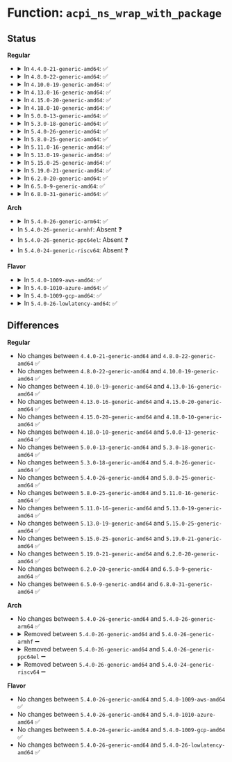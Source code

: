 # Function: <code>acpi_ns_wrap_with_package</code>

## Status
<b>Regular</b>
<ul>
<li>
<details>
<summary>In <code>4.4.0-21-generic-amd64</code>: ✅</summary>

```c
acpi_status acpi_ns_wrap_with_package(struct acpi_evaluate_info * info, union acpi_operand_object * original_object, union acpi_operand_object * * obj_desc_ptr)
```

```json
{
  "name": "acpi_ns_wrap_with_package",
  "collision_type": "Unique Global",
  "inline_type": "No",
  "funcs": [
    {
      "addr": 18446744071583687417,
      "name": "acpi_ns_wrap_with_package",
      "external": true,
      "loc": "drivers/acpi/acpica/nsrepair.c:566",
      "file": "drivers/acpi/acpica/nsrepair.c",
      "inline": "seen, unknown",
      "caller_inline": [],
      "caller_func": [
        "drivers/acpi/acpica/nsprepkg.c:acpi_ns_check_package",
        "drivers/acpi/acpica/nsrepair.c:acpi_ns_simple_repair"
      ]
    }
  ],
  "symbols": [
    {
      "addr": 18446744071583687417,
      "name": "acpi_ns_wrap_with_package",
      "section": ".text",
      "bind": "STB_GLOBAL",
      "size": 70
    }
  ]
}
```
</details>
</li>
<li>
<details>
<summary>In <code>4.8.0-22-generic-amd64</code>: ✅</summary>

```c
acpi_status acpi_ns_wrap_with_package(struct acpi_evaluate_info * info, union acpi_operand_object * original_object, union acpi_operand_object * * obj_desc_ptr)
```

```json
{
  "name": "acpi_ns_wrap_with_package",
  "collision_type": "Unique Global",
  "inline_type": "No",
  "funcs": [
    {
      "addr": 18446744071584011771,
      "name": "acpi_ns_wrap_with_package",
      "external": true,
      "loc": "drivers/acpi/acpica/nsrepair.c:575",
      "file": "drivers/acpi/acpica/nsrepair.c",
      "inline": "seen, unknown",
      "caller_inline": [],
      "caller_func": [
        "drivers/acpi/acpica/nsprepkg.c:acpi_ns_check_package",
        "drivers/acpi/acpica/nsrepair.c:acpi_ns_simple_repair"
      ]
    }
  ],
  "symbols": [
    {
      "addr": 18446744071584011771,
      "name": "acpi_ns_wrap_with_package",
      "section": ".text",
      "bind": "STB_GLOBAL",
      "size": 70
    }
  ]
}
```
</details>
</li>
<li>
<details>
<summary>In <code>4.10.0-19-generic-amd64</code>: ✅</summary>

```c
acpi_status acpi_ns_wrap_with_package(struct acpi_evaluate_info * info, union acpi_operand_object * original_object, union acpi_operand_object * * obj_desc_ptr)
```

```json
{
  "name": "acpi_ns_wrap_with_package",
  "collision_type": "Unique Global",
  "inline_type": "No",
  "funcs": [
    {
      "addr": 18446744071584153668,
      "name": "acpi_ns_wrap_with_package",
      "external": true,
      "loc": "drivers/acpi/acpica/nsrepair.c:575",
      "file": "drivers/acpi/acpica/nsrepair.c",
      "inline": "seen, unknown",
      "caller_inline": [],
      "caller_func": [
        "drivers/acpi/acpica/nsprepkg.c:acpi_ns_check_package",
        "drivers/acpi/acpica/nsrepair.c:acpi_ns_simple_repair"
      ]
    }
  ],
  "symbols": [
    {
      "addr": 18446744071584153668,
      "name": "acpi_ns_wrap_with_package",
      "section": ".text",
      "bind": "STB_GLOBAL",
      "size": 70
    }
  ]
}
```
</details>
</li>
<li>
<details>
<summary>In <code>4.13.0-16-generic-amd64</code>: ✅</summary>

```c
acpi_status acpi_ns_wrap_with_package(struct acpi_evaluate_info * info, union acpi_operand_object * original_object, union acpi_operand_object * * obj_desc_ptr)
```

```json
{
  "name": "acpi_ns_wrap_with_package",
  "collision_type": "Unique Global",
  "inline_type": "No",
  "funcs": [
    {
      "addr": 18446744071584220949,
      "name": "acpi_ns_wrap_with_package",
      "external": true,
      "loc": "drivers/acpi/acpica/nsrepair.c:565",
      "file": "drivers/acpi/acpica/nsrepair.c",
      "inline": "seen, unknown",
      "caller_inline": [],
      "caller_func": [
        "drivers/acpi/acpica/nsprepkg.c:acpi_ns_check_package",
        "drivers/acpi/acpica/nsrepair.c:acpi_ns_simple_repair"
      ]
    }
  ],
  "symbols": [
    {
      "addr": 18446744071584220949,
      "name": "acpi_ns_wrap_with_package",
      "section": ".text",
      "bind": "STB_GLOBAL",
      "size": 70
    }
  ]
}
```
</details>
</li>
<li>
<details>
<summary>In <code>4.15.0-20-generic-amd64</code>: ✅</summary>

```c
acpi_status acpi_ns_wrap_with_package(struct acpi_evaluate_info * info, union acpi_operand_object * original_object, union acpi_operand_object * * obj_desc_ptr)
```

```json
{
  "name": "acpi_ns_wrap_with_package",
  "collision_type": "Unique Global",
  "inline_type": "No",
  "funcs": [
    {
      "addr": 18446744071584562795,
      "name": "acpi_ns_wrap_with_package",
      "external": true,
      "loc": "drivers/acpi/acpica/nsrepair.c:565",
      "file": "drivers/acpi/acpica/nsrepair.c",
      "inline": "seen, unknown",
      "caller_inline": [],
      "caller_func": [
        "drivers/acpi/acpica/nsprepkg.c:acpi_ns_check_package",
        "drivers/acpi/acpica/nsrepair.c:acpi_ns_simple_repair"
      ]
    }
  ],
  "symbols": [
    {
      "addr": 18446744071584562795,
      "name": "acpi_ns_wrap_with_package",
      "section": ".text",
      "bind": "STB_GLOBAL",
      "size": 152
    }
  ]
}
```
</details>
</li>
<li>
<details>
<summary>In <code>4.18.0-10-generic-amd64</code>: ✅</summary>

```c
acpi_status acpi_ns_wrap_with_package(struct acpi_evaluate_info * info, union acpi_operand_object * original_object, union acpi_operand_object * * obj_desc_ptr)
```

```json
{
  "name": "acpi_ns_wrap_with_package",
  "collision_type": "Unique Global",
  "inline_type": "No",
  "funcs": [
    {
      "addr": 18446744071584787904,
      "name": "acpi_ns_wrap_with_package",
      "external": true,
      "loc": "drivers/acpi/acpica/nsrepair.c:531",
      "file": "drivers/acpi/acpica/nsrepair.c",
      "inline": "seen, unknown",
      "caller_inline": [],
      "caller_func": [
        "drivers/acpi/acpica/nsprepkg.c:acpi_ns_check_package",
        "drivers/acpi/acpica/nsrepair.c:acpi_ns_simple_repair"
      ]
    }
  ],
  "symbols": [
    {
      "addr": 18446744071584787904,
      "name": "acpi_ns_wrap_with_package",
      "section": ".text",
      "bind": "STB_GLOBAL",
      "size": 152
    }
  ]
}
```
</details>
</li>
<li>
<details>
<summary>In <code>5.0.0-13-generic-amd64</code>: ✅</summary>

```c
acpi_status acpi_ns_wrap_with_package(struct acpi_evaluate_info * info, union acpi_operand_object * original_object, union acpi_operand_object * * obj_desc_ptr)
```

```json
{
  "name": "acpi_ns_wrap_with_package",
  "collision_type": "Unique Global",
  "inline_type": "No",
  "funcs": [
    {
      "addr": 18446744071584890310,
      "name": "acpi_ns_wrap_with_package",
      "external": true,
      "loc": "drivers/acpi/acpica/nsrepair.c:531",
      "file": "drivers/acpi/acpica/nsrepair.c",
      "inline": "seen, unknown",
      "caller_inline": [],
      "caller_func": [
        "drivers/acpi/acpica/nsprepkg.c:acpi_ns_check_package",
        "drivers/acpi/acpica/nsrepair.c:acpi_ns_simple_repair"
      ]
    }
  ],
  "symbols": [
    {
      "addr": 18446744071584890310,
      "name": "acpi_ns_wrap_with_package",
      "section": ".text",
      "bind": "STB_GLOBAL",
      "size": 152
    }
  ]
}
```
</details>
</li>
<li>
<details>
<summary>In <code>5.3.0-18-generic-amd64</code>: ✅</summary>

```c
acpi_status acpi_ns_wrap_with_package(struct acpi_evaluate_info * info, union acpi_operand_object * original_object, union acpi_operand_object * * obj_desc_ptr)
```

```json
{
  "name": "acpi_ns_wrap_with_package",
  "collision_type": "Unique Global",
  "inline_type": "No",
  "funcs": [
    {
      "addr": 18446744071585093280,
      "name": "acpi_ns_wrap_with_package",
      "external": true,
      "loc": "drivers/acpi/acpica/nsrepair.c:531",
      "file": "drivers/acpi/acpica/nsrepair.c",
      "inline": "seen, unknown",
      "caller_inline": [],
      "caller_func": [
        "drivers/acpi/acpica/nsprepkg.c:acpi_ns_check_package",
        "drivers/acpi/acpica/nsrepair.c:acpi_ns_simple_repair"
      ]
    }
  ],
  "symbols": [
    {
      "addr": 18446744071585093280,
      "name": "acpi_ns_wrap_with_package",
      "section": ".text",
      "bind": "STB_GLOBAL",
      "size": 152
    }
  ]
}
```
</details>
</li>
<li>
<details>
<summary>In <code>5.4.0-26-generic-amd64</code>: ✅</summary>

```c
acpi_status acpi_ns_wrap_with_package(struct acpi_evaluate_info * info, union acpi_operand_object * original_object, union acpi_operand_object * * obj_desc_ptr)
```

```json
{
  "name": "acpi_ns_wrap_with_package",
  "collision_type": "Unique Global",
  "inline_type": "No",
  "funcs": [
    {
      "addr": 18446744071585229636,
      "name": "acpi_ns_wrap_with_package",
      "external": true,
      "loc": "drivers/acpi/acpica/nsrepair.c:531",
      "file": "drivers/acpi/acpica/nsrepair.c",
      "inline": "seen, unknown",
      "caller_inline": [],
      "caller_func": [
        "drivers/acpi/acpica/nsprepkg.c:acpi_ns_check_package",
        "drivers/acpi/acpica/nsrepair.c:acpi_ns_simple_repair"
      ]
    }
  ],
  "symbols": [
    {
      "addr": 18446744071585229636,
      "name": "acpi_ns_wrap_with_package",
      "section": ".text",
      "bind": "STB_GLOBAL",
      "size": 152
    }
  ]
}
```
</details>
</li>
<li>
<details>
<summary>In <code>5.8.0-25-generic-amd64</code>: ✅</summary>

```c
acpi_status acpi_ns_wrap_with_package(struct acpi_evaluate_info * info, union acpi_operand_object * original_object, union acpi_operand_object * * obj_desc_ptr)
```

```json
{
  "name": "acpi_ns_wrap_with_package",
  "collision_type": "Unique Global",
  "inline_type": "No",
  "funcs": [
    {
      "addr": 18446744071585935481,
      "name": "acpi_ns_wrap_with_package",
      "external": true,
      "loc": "drivers/acpi/acpica/nsrepair.c:531",
      "file": "drivers/acpi/acpica/nsrepair.c",
      "inline": "seen, unknown",
      "caller_inline": [],
      "caller_func": [
        "drivers/acpi/acpica/nsprepkg.c:acpi_ns_check_package",
        "drivers/acpi/acpica/nsrepair.c:acpi_ns_simple_repair"
      ]
    }
  ],
  "symbols": [
    {
      "addr": 18446744071585935481,
      "name": "acpi_ns_wrap_with_package",
      "section": ".text",
      "bind": "STB_GLOBAL",
      "size": 152
    }
  ]
}
```
</details>
</li>
<li>
<details>
<summary>In <code>5.11.0-16-generic-amd64</code>: ✅</summary>

```c
acpi_status acpi_ns_wrap_with_package(struct acpi_evaluate_info * info, union acpi_operand_object * original_object, union acpi_operand_object * * obj_desc_ptr)
```

```json
{
  "name": "acpi_ns_wrap_with_package",
  "collision_type": "Unique Global",
  "inline_type": "No",
  "funcs": [
    {
      "addr": 18446744071586058014,
      "name": "acpi_ns_wrap_with_package",
      "external": true,
      "loc": "drivers/acpi/acpica/nsrepair.c:531",
      "file": "drivers/acpi/acpica/nsrepair.c",
      "inline": "seen, unknown",
      "caller_inline": [],
      "caller_func": [
        "drivers/acpi/acpica/nsprepkg.c:acpi_ns_check_package",
        "drivers/acpi/acpica/nsrepair.c:acpi_ns_simple_repair"
      ]
    }
  ],
  "symbols": [
    {
      "addr": 18446744071586058014,
      "name": "acpi_ns_wrap_with_package",
      "section": ".text",
      "bind": "STB_GLOBAL",
      "size": 152
    }
  ]
}
```
</details>
</li>
<li>
<details>
<summary>In <code>5.13.0-19-generic-amd64</code>: ✅</summary>

```c
acpi_status acpi_ns_wrap_with_package(struct acpi_evaluate_info * info, union acpi_operand_object * original_object, union acpi_operand_object * * obj_desc_ptr)
```

```json
{
  "name": "acpi_ns_wrap_with_package",
  "collision_type": "Unique Global",
  "inline_type": "No",
  "funcs": [
    {
      "addr": 18446744071585934860,
      "name": "acpi_ns_wrap_with_package",
      "external": true,
      "loc": "drivers/acpi/acpica/nsrepair.c:531",
      "file": "drivers/acpi/acpica/nsrepair.c",
      "inline": "seen, unknown",
      "caller_inline": [],
      "caller_func": [
        "drivers/acpi/acpica/nsprepkg.c:acpi_ns_check_package",
        "drivers/acpi/acpica/nsrepair.c:acpi_ns_simple_repair"
      ]
    }
  ],
  "symbols": [
    {
      "addr": 18446744071585934860,
      "name": "acpi_ns_wrap_with_package",
      "section": ".text",
      "bind": "STB_GLOBAL",
      "size": 152
    }
  ]
}
```
</details>
</li>
<li>
<details>
<summary>In <code>5.15.0-25-generic-amd64</code>: ✅</summary>

```c
acpi_status acpi_ns_wrap_with_package(struct acpi_evaluate_info * info, union acpi_operand_object * original_object, union acpi_operand_object * * obj_desc_ptr)
```

```json
{
  "name": "acpi_ns_wrap_with_package",
  "collision_type": "Unique Global",
  "inline_type": "No",
  "funcs": [
    {
      "addr": 18446744071586423104,
      "name": "acpi_ns_wrap_with_package",
      "external": true,
      "loc": "drivers/acpi/acpica/nsrepair.c:531",
      "file": "drivers/acpi/acpica/nsrepair.c",
      "inline": "seen, unknown",
      "caller_inline": [],
      "caller_func": [
        "drivers/acpi/acpica/nsprepkg.c:acpi_ns_check_package",
        "drivers/acpi/acpica/nsrepair.c:acpi_ns_simple_repair"
      ]
    }
  ],
  "symbols": [
    {
      "addr": 18446744071586423104,
      "name": "acpi_ns_wrap_with_package",
      "section": ".text",
      "bind": "STB_GLOBAL",
      "size": 152
    }
  ]
}
```
</details>
</li>
<li>
<details>
<summary>In <code>5.19.0-21-generic-amd64</code>: ✅</summary>

```c
acpi_status acpi_ns_wrap_with_package(struct acpi_evaluate_info * info, union acpi_operand_object * original_object, union acpi_operand_object * * obj_desc_ptr)
```

```json
{
  "name": "acpi_ns_wrap_with_package",
  "collision_type": "Unique Global",
  "inline_type": "No",
  "funcs": [
    {
      "addr": 18446744071587673700,
      "name": "acpi_ns_wrap_with_package",
      "external": true,
      "loc": "drivers/acpi/acpica/nsrepair.c:531",
      "file": "drivers/acpi/acpica/nsrepair.c",
      "inline": "seen, unknown",
      "caller_inline": [],
      "caller_func": [
        "drivers/acpi/acpica/nsprepkg.c:acpi_ns_check_package",
        "drivers/acpi/acpica/nsrepair.c:acpi_ns_simple_repair"
      ]
    }
  ],
  "symbols": [
    {
      "addr": 18446744071587673700,
      "name": "acpi_ns_wrap_with_package",
      "section": ".text",
      "bind": "STB_GLOBAL",
      "size": 170
    }
  ]
}
```
</details>
</li>
<li>
<details>
<summary>In <code>6.2.0-20-generic-amd64</code>: ✅</summary>

```c
acpi_status acpi_ns_wrap_with_package(struct acpi_evaluate_info * info, union acpi_operand_object * original_object, union acpi_operand_object * * obj_desc_ptr)
```

```json
{
  "name": "acpi_ns_wrap_with_package",
  "collision_type": "Unique Global",
  "inline_type": "No",
  "funcs": [
    {
      "addr": 18446744071588981712,
      "name": "acpi_ns_wrap_with_package",
      "external": true,
      "loc": "drivers/acpi/acpica/nsrepair.c:533",
      "file": "drivers/acpi/acpica/nsrepair.c",
      "inline": "seen, unknown",
      "caller_inline": [],
      "caller_func": [
        "drivers/acpi/acpica/nsprepkg.c:acpi_ns_check_package",
        "drivers/acpi/acpica/nsrepair.c:acpi_ns_simple_repair"
      ]
    }
  ],
  "symbols": [
    {
      "addr": 18446744071588981712,
      "name": "acpi_ns_wrap_with_package",
      "section": ".text",
      "bind": "STB_GLOBAL",
      "size": 210
    }
  ]
}
```
</details>
</li>
<li>
<details>
<summary>In <code>6.5.0-9-generic-amd64</code>: ✅</summary>

```c
acpi_status acpi_ns_wrap_with_package(struct acpi_evaluate_info * info, union acpi_operand_object * original_object, union acpi_operand_object * * obj_desc_ptr)
```

```json
{
  "name": "acpi_ns_wrap_with_package",
  "collision_type": "Unique Global",
  "inline_type": "No",
  "funcs": [
    {
      "addr": 18446744071589272192,
      "name": "acpi_ns_wrap_with_package",
      "external": true,
      "loc": "drivers/acpi/acpica/nsrepair.c:533",
      "file": "drivers/acpi/acpica/nsrepair.c",
      "inline": "seen, unknown",
      "caller_inline": [],
      "caller_func": [
        "drivers/acpi/acpica/nsprepkg.c:acpi_ns_check_package",
        "drivers/acpi/acpica/nsrepair.c:acpi_ns_simple_repair"
      ]
    }
  ],
  "symbols": [
    {
      "addr": 18446744071589272192,
      "name": "acpi_ns_wrap_with_package",
      "section": ".text",
      "bind": "STB_GLOBAL",
      "size": 210
    }
  ]
}
```
</details>
</li>
<li>
<details>
<summary>In <code>6.8.0-31-generic-amd64</code>: ✅</summary>

```c
acpi_status acpi_ns_wrap_with_package(struct acpi_evaluate_info * info, union acpi_operand_object * original_object, union acpi_operand_object * * obj_desc_ptr)
```

```json
{
  "name": "acpi_ns_wrap_with_package",
  "collision_type": "Unique Global",
  "inline_type": "No",
  "funcs": [
    {
      "addr": 18446744071589578912,
      "name": "acpi_ns_wrap_with_package",
      "external": true,
      "loc": "drivers/acpi/acpica/nsrepair.c:533",
      "file": "drivers/acpi/acpica/nsrepair.c",
      "inline": "seen, unknown",
      "caller_inline": [],
      "caller_func": [
        "drivers/acpi/acpica/nsprepkg.c:acpi_ns_check_package",
        "drivers/acpi/acpica/nsrepair.c:acpi_ns_simple_repair"
      ]
    }
  ],
  "symbols": [
    {
      "addr": 18446744071589578912,
      "name": "acpi_ns_wrap_with_package",
      "section": ".text",
      "bind": "STB_GLOBAL",
      "size": 210
    }
  ]
}
```
</details>
</li>
</ul>
<b>Arch</b>
<ul>
<li>
<details>
<summary>In <code>5.4.0-26-generic-arm64</code>: ✅</summary>

```c
acpi_status acpi_ns_wrap_with_package(struct acpi_evaluate_info * info, union acpi_operand_object * original_object, union acpi_operand_object * * obj_desc_ptr)
```

```json
{
  "name": "acpi_ns_wrap_with_package",
  "collision_type": "Unique Global",
  "inline_type": "No",
  "funcs": [
    {
      "addr": 18446603336497557520,
      "name": "acpi_ns_wrap_with_package",
      "external": true,
      "loc": "drivers/acpi/acpica/nsrepair.c:531",
      "file": "drivers/acpi/acpica/nsrepair.c",
      "inline": "seen, unknown",
      "caller_inline": [],
      "caller_func": [
        "drivers/acpi/acpica/nsprepkg.c:acpi_ns_check_package",
        "drivers/acpi/acpica/nsrepair.c:acpi_ns_simple_repair"
      ]
    }
  ],
  "symbols": [
    {
      "addr": 18446603336497557520,
      "name": "acpi_ns_wrap_with_package",
      "section": ".text",
      "bind": "STB_GLOBAL",
      "size": 100
    }
  ]
}
```
</details>
</li>
<li>
In <code>5.4.0-26-generic-armhf</code>: Absent ❓
</li>
<li>
In <code>5.4.0-26-generic-ppc64el</code>: Absent ❓
</li>
<li>
In <code>5.4.0-24-generic-riscv64</code>: Absent ❓
</li>
</ul>
<b>Flavor</b>
<ul>
<li>
<details>
<summary>In <code>5.4.0-1009-aws-amd64</code>: ✅</summary>

```c
acpi_status acpi_ns_wrap_with_package(struct acpi_evaluate_info * info, union acpi_operand_object * original_object, union acpi_operand_object * * obj_desc_ptr)
```

```json
{
  "name": "acpi_ns_wrap_with_package",
  "collision_type": "Unique Global",
  "inline_type": "No",
  "funcs": [
    {
      "addr": 18446744071585090787,
      "name": "acpi_ns_wrap_with_package",
      "external": true,
      "loc": "drivers/acpi/acpica/nsrepair.c:531",
      "file": "drivers/acpi/acpica/nsrepair.c",
      "inline": "seen, unknown",
      "caller_inline": [],
      "caller_func": [
        "drivers/acpi/acpica/nsprepkg.c:acpi_ns_check_package",
        "drivers/acpi/acpica/nsrepair.c:acpi_ns_simple_repair"
      ]
    }
  ],
  "symbols": [
    {
      "addr": 18446744071585090787,
      "name": "acpi_ns_wrap_with_package",
      "section": ".text",
      "bind": "STB_GLOBAL",
      "size": 72
    }
  ]
}
```
</details>
</li>
<li>
<details>
<summary>In <code>5.4.0-1010-azure-amd64</code>: ✅</summary>

```c
acpi_status acpi_ns_wrap_with_package(struct acpi_evaluate_info * info, union acpi_operand_object * original_object, union acpi_operand_object * * obj_desc_ptr)
```

```json
{
  "name": "acpi_ns_wrap_with_package",
  "collision_type": "Unique Global",
  "inline_type": "No",
  "funcs": [
    {
      "addr": 18446744071585006178,
      "name": "acpi_ns_wrap_with_package",
      "external": true,
      "loc": "drivers/acpi/acpica/nsrepair.c:531",
      "file": "drivers/acpi/acpica/nsrepair.c",
      "inline": "seen, unknown",
      "caller_inline": [],
      "caller_func": [
        "drivers/acpi/acpica/nsprepkg.c:acpi_ns_check_package",
        "drivers/acpi/acpica/nsrepair.c:acpi_ns_simple_repair"
      ]
    }
  ],
  "symbols": [
    {
      "addr": 18446744071585006178,
      "name": "acpi_ns_wrap_with_package",
      "section": ".text",
      "bind": "STB_GLOBAL",
      "size": 72
    }
  ]
}
```
</details>
</li>
<li>
<details>
<summary>In <code>5.4.0-1009-gcp-amd64</code>: ✅</summary>

```c
acpi_status acpi_ns_wrap_with_package(struct acpi_evaluate_info * info, union acpi_operand_object * original_object, union acpi_operand_object * * obj_desc_ptr)
```

```json
{
  "name": "acpi_ns_wrap_with_package",
  "collision_type": "Unique Global",
  "inline_type": "No",
  "funcs": [
    {
      "addr": 18446744071585181220,
      "name": "acpi_ns_wrap_with_package",
      "external": true,
      "loc": "drivers/acpi/acpica/nsrepair.c:531",
      "file": "drivers/acpi/acpica/nsrepair.c",
      "inline": "seen, unknown",
      "caller_inline": [],
      "caller_func": [
        "drivers/acpi/acpica/nsprepkg.c:acpi_ns_check_package",
        "drivers/acpi/acpica/nsrepair.c:acpi_ns_simple_repair"
      ]
    }
  ],
  "symbols": [
    {
      "addr": 18446744071585181220,
      "name": "acpi_ns_wrap_with_package",
      "section": ".text",
      "bind": "STB_GLOBAL",
      "size": 152
    }
  ]
}
```
</details>
</li>
<li>
<details>
<summary>In <code>5.4.0-26-lowlatency-amd64</code>: ✅</summary>

```c
acpi_status acpi_ns_wrap_with_package(struct acpi_evaluate_info * info, union acpi_operand_object * original_object, union acpi_operand_object * * obj_desc_ptr)
```

```json
{
  "name": "acpi_ns_wrap_with_package",
  "collision_type": "Unique Global",
  "inline_type": "No",
  "funcs": [
    {
      "addr": 18446744071585287380,
      "name": "acpi_ns_wrap_with_package",
      "external": true,
      "loc": "drivers/acpi/acpica/nsrepair.c:531",
      "file": "drivers/acpi/acpica/nsrepair.c",
      "inline": "seen, unknown",
      "caller_inline": [],
      "caller_func": [
        "drivers/acpi/acpica/nsprepkg.c:acpi_ns_check_package",
        "drivers/acpi/acpica/nsrepair.c:acpi_ns_simple_repair"
      ]
    }
  ],
  "symbols": [
    {
      "addr": 18446744071585287380,
      "name": "acpi_ns_wrap_with_package",
      "section": ".text",
      "bind": "STB_GLOBAL",
      "size": 152
    }
  ]
}
```
</details>
</li>
</ul>

## Differences
<b>Regular</b>
<ul>
<li>
No changes between <code>4.4.0-21-generic-amd64</code> and <code>4.8.0-22-generic-amd64</code> ✅
</li>
<li>
No changes between <code>4.8.0-22-generic-amd64</code> and <code>4.10.0-19-generic-amd64</code> ✅
</li>
<li>
No changes between <code>4.10.0-19-generic-amd64</code> and <code>4.13.0-16-generic-amd64</code> ✅
</li>
<li>
No changes between <code>4.13.0-16-generic-amd64</code> and <code>4.15.0-20-generic-amd64</code> ✅
</li>
<li>
No changes between <code>4.15.0-20-generic-amd64</code> and <code>4.18.0-10-generic-amd64</code> ✅
</li>
<li>
No changes between <code>4.18.0-10-generic-amd64</code> and <code>5.0.0-13-generic-amd64</code> ✅
</li>
<li>
No changes between <code>5.0.0-13-generic-amd64</code> and <code>5.3.0-18-generic-amd64</code> ✅
</li>
<li>
No changes between <code>5.3.0-18-generic-amd64</code> and <code>5.4.0-26-generic-amd64</code> ✅
</li>
<li>
No changes between <code>5.4.0-26-generic-amd64</code> and <code>5.8.0-25-generic-amd64</code> ✅
</li>
<li>
No changes between <code>5.8.0-25-generic-amd64</code> and <code>5.11.0-16-generic-amd64</code> ✅
</li>
<li>
No changes between <code>5.11.0-16-generic-amd64</code> and <code>5.13.0-19-generic-amd64</code> ✅
</li>
<li>
No changes between <code>5.13.0-19-generic-amd64</code> and <code>5.15.0-25-generic-amd64</code> ✅
</li>
<li>
No changes between <code>5.15.0-25-generic-amd64</code> and <code>5.19.0-21-generic-amd64</code> ✅
</li>
<li>
No changes between <code>5.19.0-21-generic-amd64</code> and <code>6.2.0-20-generic-amd64</code> ✅
</li>
<li>
No changes between <code>6.2.0-20-generic-amd64</code> and <code>6.5.0-9-generic-amd64</code> ✅
</li>
<li>
No changes between <code>6.5.0-9-generic-amd64</code> and <code>6.8.0-31-generic-amd64</code> ✅
</li>
</ul>
<b>Arch</b>
<ul>
<li>
No changes between <code>5.4.0-26-generic-amd64</code> and <code>5.4.0-26-generic-arm64</code> ✅
</li>
<li>
<details>
<summary>Removed between <code>5.4.0-26-generic-amd64</code> and <code>5.4.0-26-generic-armhf</code> ➖</summary>

```c
acpi_status acpi_ns_wrap_with_package(struct acpi_evaluate_info * info, union acpi_operand_object * original_object, union acpi_operand_object * * obj_desc_ptr)
```
</details>
</li>
<li>
<details>
<summary>Removed between <code>5.4.0-26-generic-amd64</code> and <code>5.4.0-26-generic-ppc64el</code> ➖</summary>

```c
acpi_status acpi_ns_wrap_with_package(struct acpi_evaluate_info * info, union acpi_operand_object * original_object, union acpi_operand_object * * obj_desc_ptr)
```
</details>
</li>
<li>
<details>
<summary>Removed between <code>5.4.0-26-generic-amd64</code> and <code>5.4.0-24-generic-riscv64</code> ➖</summary>

```c
acpi_status acpi_ns_wrap_with_package(struct acpi_evaluate_info * info, union acpi_operand_object * original_object, union acpi_operand_object * * obj_desc_ptr)
```
</details>
</li>
</ul>
<b>Flavor</b>
<ul>
<li>
No changes between <code>5.4.0-26-generic-amd64</code> and <code>5.4.0-1009-aws-amd64</code> ✅
</li>
<li>
No changes between <code>5.4.0-26-generic-amd64</code> and <code>5.4.0-1010-azure-amd64</code> ✅
</li>
<li>
No changes between <code>5.4.0-26-generic-amd64</code> and <code>5.4.0-1009-gcp-amd64</code> ✅
</li>
<li>
No changes between <code>5.4.0-26-generic-amd64</code> and <code>5.4.0-26-lowlatency-amd64</code> ✅
</li>
</ul>
